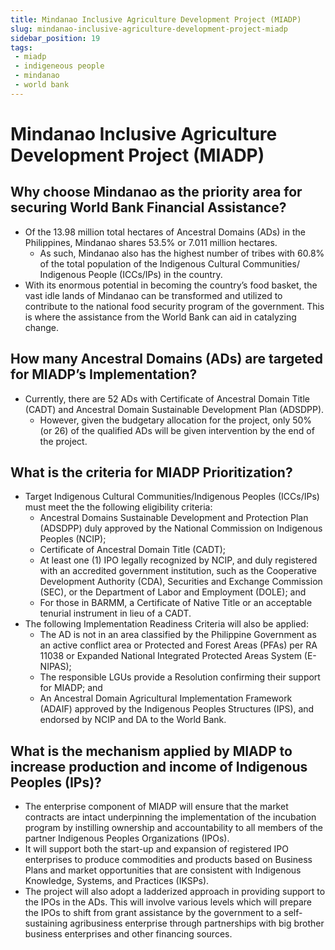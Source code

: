 ```yaml
---
title: Mindanao Inclusive Agriculture Development Project (MIADP)
slug: mindanao-inclusive-agriculture-development-project-miadp
sidebar_position: 19
tags:
 - miadp
 - indigeneous people
 - mindanao
 - world bank
---
```


# Mindanao Inclusive Agriculture Development Project (MIADP)

## Why choose Mindanao as the priority area for securing World Bank Financial Assistance?

- Of the 13.98 million total hectares of Ancestral Domains (ADs) in the Philippines, Mindanao shares 53.5% or 7.011 million hectares.
  - As such, Mindanao also has the highest number of tribes with 60.8% of the total population of the Indigenous Cultural Communities/ Indigenous People (ICCs/IPs) in the country.
- With its enormous potential in becoming the country’s food basket,  the vast idle lands of Mindanao can be transformed and utilized to contribute to the national food security program of the government. This is where the assistance from the World Bank can aid in catalyzing change.

## How many Ancestral Domains (ADs) are targeted for MIADP’s Implementation?

- Currently, there are 52 ADs with Certificate of Ancestral Domain Title (CADT) and Ancestral Domain Sustainable Development Plan (ADSDPP).
  - However, given the budgetary allocation for the project, only 50% (or 26) of the qualified ADs will be given intervention by the end of the project.


## What is the criteria for MIADP Prioritization?

- Target Indigenous Cultural Communities/Indigenous Peoples (ICCs/IPs) must meet the the following eligibility criteria:
  - Ancestral Domains Sustainable Development and Protection Plan (ADSDPP) duly approved by the National Commission on Indigenous Peoples (NCIP);
  - Certificate of Ancestral Domain Title (CADT);
  - At least one (1) IPO legally recognized by NCIP, and duly registered with an accredited government institution, such as the Cooperative Development Authority (CDA), Securities and Exchange Commission (SEC), or the Department of Labor and Employment (DOLE); and
  - For those in BARMM, a Certificate of Native Title or an acceptable tenurial instrument in lieu of a CADT.
- The following Implementation Readiness Criteria will also be applied:
  - The AD is not in an area classified by the Philippine Government as an active conflict area or  Protected and Forest Areas (PFAs) per RA 11038 or Expanded National Integrated Protected Areas System (E-NIPAS);
  - The responsible LGUs provide a Resolution confirming their support for MIADP; and
  - An Ancestral Domain Agricultural Implementation Framework (ADAIF) approved by the Indigenous Peoples Structures (IPS), and endorsed by NCIP and DA to the World Bank.
  
## What is the mechanism applied by MIADP to increase production and income of Indigenous Peoples (IPs)? 

- The enterprise component of MIADP will ensure that the market contracts are intact underpinning the implementation of the incubation program by instilling ownership and accountability to all members of the partner Indigenous Peoples Organizations (IPOs).
- It will support both the start-up and expansion of registered IPO enterprises to produce commodities and products based on Business Plans  and market opportunities that are consistent with Indigenous Knowledge, Systems, and Practices (IKSPs).
- The project will also adopt a ladderized approach in providing support to the IPOs in the ADs. This will involve various levels which will prepare the IPOs to shift from grant assistance by the government to a self-sustaining agribusiness enterprise through partnerships with big brother business enterprises and other financing sources.
